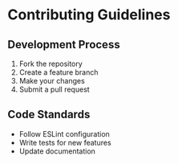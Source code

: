# Contributing Guidelines

## Development Process

1. Fork the repository
2. Create a feature branch
3. Make your changes
4. Submit a pull request

## Code Standards

- Follow ESLint configuration
- Write tests for new features
- Update documentation
